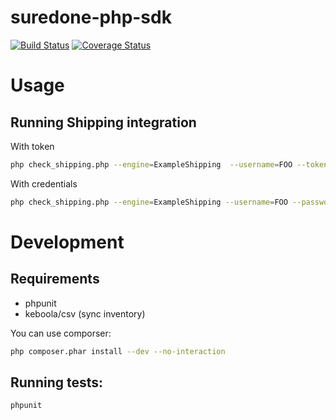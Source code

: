 suredone-php-sdk
================
[![Build Status](https://travis-ci.org/suredone/suredone-php-sdk.png)](https://travis-ci.org/suredone/suredone-php-sdk)
[![Coverage Status](https://coveralls.io/repos/suredone/suredone-php-sdk/badge.png)](https://coveralls.io/r/suredone/suredone-php-sdk)

# Usage

## Running Shipping integration
With token
```sh
php check_shipping.php --engine=ExampleShipping  --username=FOO --token=fdsfdsfs342
```

With credentials
```sh
php check_shipping.php --engine=ExampleShipping --username=FOO --password=BAR
```

# Development

## Requirements
 - phpunit
 - keboola/csv (sync inventory)

You can use comporser:
```sh
php composer.phar install --dev --no-interaction
```

## Running tests:
```sh
phpunit
```

